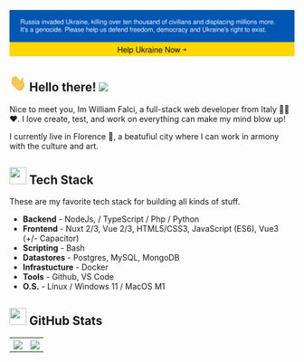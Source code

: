 [![Stand With Ukraine](https://raw.githubusercontent.com/vshymanskyy/StandWithUkraine/main/banner2-direct.svg)](https://vshymanskyy.github.io/StandWithUkraine)


## <img src="https://raw.githubusercontent.com/ABSphreak/ABSphreak/master/gifs/Hi.gif" width="30" height="30"> Hello there! ![](https://komarev.com/ghpvc/?username=WilliamFalci)


Nice to meet you, Im William Falci, a full-stack web developer from Italy :green_heart::white_heart::heart:. I love create, test, and work on everything can make my mind blow up!

I currently live in Florence 💜, a beatufiul city where I can work in armony with the culture and art.

## <img src="https://user-images.githubusercontent.com/36926081/158619490-9f9f6018-c066-4b18-aea5-84c78f81b58d.png" width="30" height="30"> Tech Stack

These are my favorite tech stack for building all kinds of stuff.

- **Backend** - NodeJs, / TypeScript / Php / Python
- **Frontend** - Nuxt 2/3, Vue 2/3, HTML5/CSS3, JavaScript (ES6), Vue3 (+/- Capacitor)
- **Scripting** - Bash
- **Datastores** - Postgres, MySQL, MongoDB
- **Infrastucture** - Docker
- **Tools** - Github, VS Code
- **O.S.** - Linux / Windows 11 / MacOS M1


## <img src="https://github.githubassets.com/images/modules/logos_page/GitHub-Mark.png" width="30" height="30"> GitHub Stats

<table width="100%">
  <tbody><tr>
    <td align="center">
      <img align="center" src="https://github-readme-stats.vercel.app/api?username=WilliamFalci&count_private=true&show_icons=true&theme=dark" style="max-width: 100%;">
    </td>
    <td align="center">
      <img align="center" src="https://github-readme-stats.vercel.app/api/top-langs/?username=WilliamFalci&layout=compact&&bg_color=1c1c1c&hide_border=true&text_color=ffffff&title_color=c3002f&icon_color=c3002f&hide_title=true&count_private=true" style="max-width: 100%;">
    </td>
  </tr>
</tbody>
</table>
